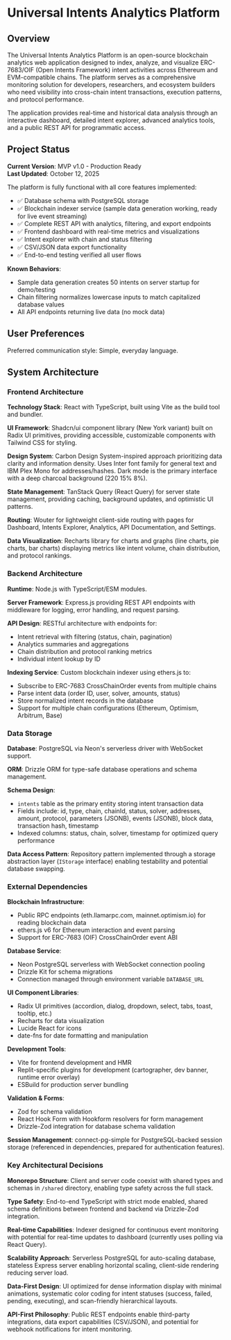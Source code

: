 # Universal Intents Analytics Platform

## Overview

The Universal Intents Analytics Platform is an open-source blockchain analytics web application designed to index, analyze, and visualize ERC-7683/OIF (Open Intents Framework) intent activities across Ethereum and EVM-compatible chains. The platform serves as a comprehensive monitoring solution for developers, researchers, and ecosystem builders who need visibility into cross-chain intent transactions, execution patterns, and protocol performance.

The application provides real-time and historical data analysis through an interactive dashboard, detailed intent explorer, advanced analytics tools, and a public REST API for programmatic access.

## Project Status

**Current Version**: MVP v1.0 - Production Ready  
**Last Updated**: October 12, 2025

The platform is fully functional with all core features implemented:
- ✅ Database schema with PostgreSQL storage
- ✅ Blockchain indexer service (sample data generation working, ready for live event streaming)
- ✅ Complete REST API with analytics, filtering, and export endpoints
- ✅ Frontend dashboard with real-time metrics and visualizations
- ✅ Intent explorer with chain and status filtering
- ✅ CSV/JSON data export functionality
- ✅ End-to-end testing verified all user flows

**Known Behaviors**:
- Sample data generation creates 50 intents on server startup for demo/testing
- Chain filtering normalizes lowercase inputs to match capitalized database values
- All API endpoints returning live data (no mock data)

## User Preferences

Preferred communication style: Simple, everyday language.

## System Architecture

### Frontend Architecture

**Technology Stack**: React with TypeScript, built using Vite as the build tool and bundler.

**UI Framework**: Shadcn/ui component library (New York variant) built on Radix UI primitives, providing accessible, customizable components with Tailwind CSS for styling.

**Design System**: Carbon Design System-inspired approach prioritizing data clarity and information density. Uses Inter font family for general text and IBM Plex Mono for addresses/hashes. Dark mode is the primary interface with a deep charcoal background (220 15% 8%).

**State Management**: TanStack Query (React Query) for server state management, providing caching, background updates, and optimistic UI patterns.

**Routing**: Wouter for lightweight client-side routing with pages for Dashboard, Intents Explorer, Analytics, API Documentation, and Settings.

**Data Visualization**: Recharts library for charts and graphs (line charts, pie charts, bar charts) displaying metrics like intent volume, chain distribution, and protocol rankings.

### Backend Architecture

**Runtime**: Node.js with TypeScript/ESM modules.

**Server Framework**: Express.js providing REST API endpoints with middleware for logging, error handling, and request parsing.

**API Design**: RESTful architecture with endpoints for:
- Intent retrieval with filtering (status, chain, pagination)
- Analytics summaries and aggregations
- Chain distribution and protocol ranking metrics
- Individual intent lookup by ID

**Indexing Service**: Custom blockchain indexer using ethers.js to:
- Subscribe to ERC-7683 CrossChainOrder events from multiple chains
- Parse intent data (order ID, user, solver, amounts, status)
- Store normalized intent records in the database
- Support for multiple chain configurations (Ethereum, Optimism, Arbitrum, Base)

### Data Storage

**Database**: PostgreSQL via Neon's serverless driver with WebSocket support.

**ORM**: Drizzle ORM for type-safe database operations and schema management.

**Schema Design**: 
- `intents` table as the primary entity storing intent transaction data
- Fields include: id, type, chain, chainId, status, solver, addresses, amount, protocol, parameters (JSONB), events (JSONB), block data, transaction hash, timestamp
- Indexed columns: status, chain, solver, timestamp for optimized query performance

**Data Access Pattern**: Repository pattern implemented through a storage abstraction layer (`IStorage` interface) enabling testability and potential database swapping.

### External Dependencies

**Blockchain Infrastructure**:
- Public RPC endpoints (eth.llamarpc.com, mainnet.optimism.io) for reading blockchain data
- ethers.js v6 for Ethereum interaction and event parsing
- Support for ERC-7683 (OIF) CrossChainOrder event ABI

**Database Service**:
- Neon PostgreSQL serverless with WebSocket connection pooling
- Drizzle Kit for schema migrations
- Connection managed through environment variable `DATABASE_URL`

**UI Component Libraries**:
- Radix UI primitives (accordion, dialog, dropdown, select, tabs, toast, tooltip, etc.)
- Recharts for data visualization
- Lucide React for icons
- date-fns for date formatting and manipulation

**Development Tools**:
- Vite for frontend development and HMR
- Replit-specific plugins for development (cartographer, dev banner, runtime error overlay)
- ESBuild for production server bundling

**Validation & Forms**:
- Zod for schema validation
- React Hook Form with Hookform resolvers for form management
- Drizzle-Zod integration for database schema validation

**Session Management**: connect-pg-simple for PostgreSQL-backed session storage (referenced in dependencies, prepared for authentication features).

### Key Architectural Decisions

**Monorepo Structure**: Client and server code coexist with shared types and schemas in `/shared` directory, enabling type safety across the full stack.

**Type Safety**: End-to-end TypeScript with strict mode enabled, shared schema definitions between frontend and backend via Drizzle-Zod integration.

**Real-time Capabilities**: Indexer designed for continuous event monitoring with potential for real-time updates to dashboard (currently uses polling via React Query).

**Scalability Approach**: Serverless PostgreSQL for auto-scaling database, stateless Express server enabling horizontal scaling, client-side rendering reducing server load.

**Data-First Design**: UI optimized for dense information display with minimal animations, systematic color coding for intent statuses (success, failed, pending, executing), and scan-friendly hierarchical layouts.

**API-First Philosophy**: Public REST endpoints enable third-party integrations, data export capabilities (CSV/JSON), and potential for webhook notifications for intent monitoring.